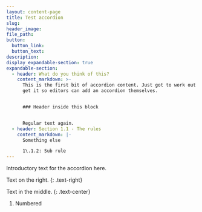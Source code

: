 ```yaml
---
layout: content-page
title: Test accordion
slug:
header_image:
file_path:
button:
  button_link:
  button_text:
description:
display_expandable-section: true
expandable-section:
  - header: What do you think of this?
    content_markdown: >-
      This is the first bit of accordion content. Just got to work out how to
      get it so editors can add an accordion themselves.


      ### Header inside this block


      Regular text again.
  - header: Section 1.1 - The rules
    content_markdown: |-
      Something else

      1\.1.2: Sub rule
---
```


Introductory text for the accordion here.

Text on the right.
{: .text-right}

Text in the middle.
{: .text-center}

1. Numbered